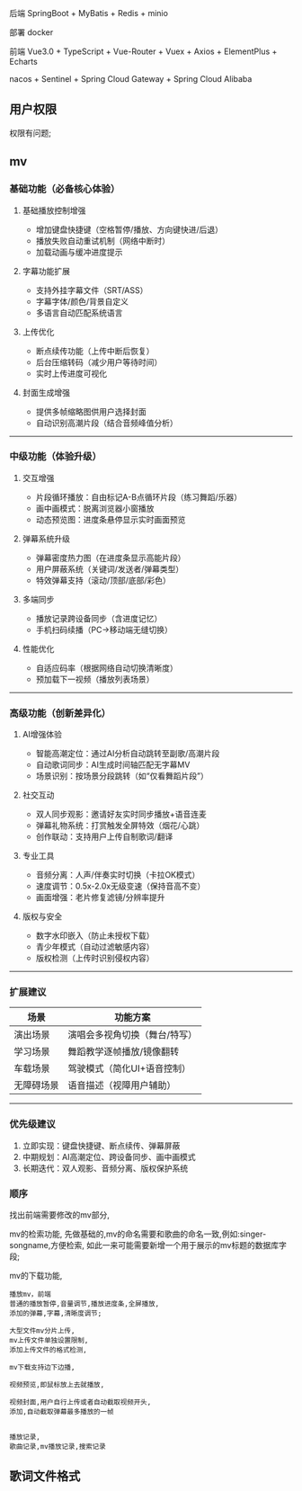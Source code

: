 后端
SpringBoot + MyBatis + Redis + minio

部署
docker

前端
Vue3.0 + TypeScript + Vue-Router + Vuex + Axios + ElementPlus + Echarts

nacos + Sentinel + Spring Cloud Gateway + Spring Cloud Alibaba

## 用户权限
权限有问题;

## mv

### 基础功能（必备核心体验）
1. 基础播放控制增强
    - 增加键盘快捷键（空格暂停/播放、方向键快进/后退）
    - 播放失败自动重试机制（网络中断时）
    - 加载动画与缓冲进度提示

2. 字幕功能扩展
    - 支持外挂字幕文件（SRT/ASS）
    - 字幕字体/颜色/背景自定义
    - 多语言自动匹配系统语言

3. 上传优化
    - 断点续传功能（上传中断后恢复）
    - 后台压缩转码（减少用户等待时间）
    - 实时上传进度可视化

4. 封面生成增强
    - 提供多帧缩略图供用户选择封面
    - 自动识别高潮片段（结合音频峰值分析）

---

### 中级功能（体验升级）
1. 交互增强
    - 片段循环播放：自由标记A-B点循环片段（练习舞蹈/乐器）
    - 画中画模式：脱离浏览器小窗播放
    - 动态预览图：进度条悬停显示实时画面预览

2. 弹幕系统升级
    - 弹幕密度热力图（在进度条显示高能片段）
    - 用户屏蔽系统（关键词/发送者/弹幕类型）
    - 特效弹幕支持（滚动/顶部/底部/彩色）

3. 多端同步
    - 播放记录跨设备同步（含进度记忆）
    - 手机扫码续播（PC→移动端无缝切换）

4. 性能优化
    - 自适应码率（根据网络自动切换清晰度）
    - 预加载下一视频（播放列表场景）

---

### 高级功能（创新差异化）
1. AI增强体验
    - 智能高潮定位：通过AI分析自动跳转至副歌/高潮片段
    - 自动歌词同步：AI生成时间轴匹配无字幕MV
    - 场景识别：按场景分段跳转（如“仅看舞蹈片段”）

2. 社交互动
    - 双人同步观影：邀请好友实时同步播放+语音连麦
    - 弹幕礼物系统：打赏触发全屏特效（烟花/心跳）
    - 创作联动：支持用户上传自制歌词/翻译

3. 专业工具
    - 音频分离：人声/伴奏实时切换（卡拉OK模式）
    - 速度调节：0.5x-2.0x无级变速（保持音高不变）
    - 画面增强：老片修复滤镜/分辨率提升

4. 版权与安全
    - 数字水印嵌入（防止未授权下载）
    - 青少年模式（自动过滤敏感内容）
    - 版权检测（上传时识别侵权内容）

---

### 扩展建议
| 场景                | 功能方案                     |
|---------------------|----------------------------|
| 演出场景        | 演唱会多视角切换（舞台/特写）|
| 学习场景        | 舞蹈教学逐帧播放/镜像翻转   |
| 车载场景        | 驾驶模式（简化UI+语音控制） |
| 无障碍场景      | 语音描述（视障用户辅助）    |

---

### 优先级建议
1. 立即实现：键盘快捷键、断点续传、弹幕屏蔽
2. 中期规划：AI高潮定位、跨设备同步、画中画模式
3. 长期迭代：双人观影、音频分离、版权保护系统

### 顺序
找出前端需要修改的mv部分,


mv的检索功能,
先做基础的,mv的命名需要和歌曲的命名一致,例如:singer-songname,方便检索,
如此一来可能需要新增一个用于展示的mv标题的数据库字段;


mv的下载功能,





```
播放mv，前端
普通的播放暂停,音量调节,播放进度条,全屏播放,
添加的弹幕,字幕,清晰度调节;

大型文件mv分片上传,
mv上传文件单独设置限制,
添加上传文件的格式检测,

mv下载支持边下边播,

视频预览,即鼠标放上去就播放,

视频封面,用户自行上传或者自动截取视频开头,
添加,自动截取弹幕最多播放的一帧


播放记录,
歌曲记录,mv播放记录,搜索记录
```

## 歌词文件格式

